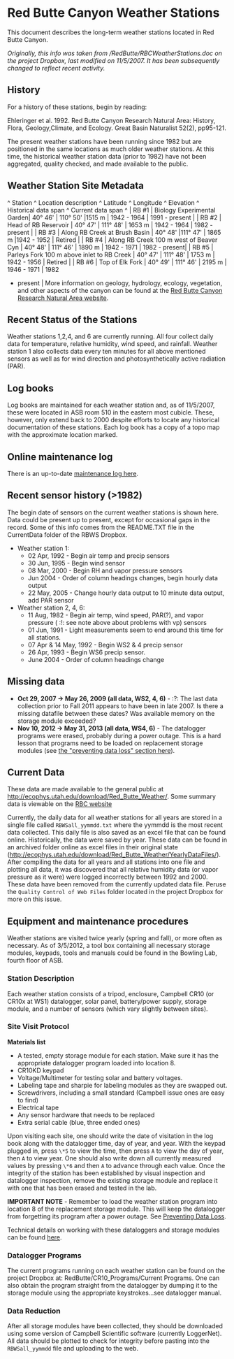 # Red Butte Canyon Weather Stations

This document describes the long-term weather stations located in Red
Butte Canyon.

*Originally, this info was taken from /RedButte/RBCWeatherStations.doc
on the project Dropbox, last modified on 11/5/2007. It has been
subsequently changed to reflect recent activity.*

## History

For a history of these stations, begin by reading:

 Ehleringer et al. 1992. Red Butte Canyon Research Natural Area: History, Flora, Geology,Climate, and Ecology. Great Basin Naturalist 52(2), pp95-121.

The present weather stations have been running since 1982 but are positioned
in the same locations as much older weather stations. At this time, the
historical weather station data (prior to 1982) have not been
aggregated, quality checked, and made available to the public.

## Weather Station Site Metadata

\^ Station \^ Location description \^ Latitude \^ Longitude \^ Elevation
\^ Historical data span \^ Current data span \^ | RB #1 | Biology
Experimental Garden| 40° 46' | 110° 50' |1515 m | 1942 - 1964 | 1991 -
present | | RB #2 | Head of RB Reservoir | 40° 47' | 111° 48' | 1653 m
| 1942 - 1964 | 1982 - present | | RB #3 | Along RB Creek at Brush
Basin | 40° 48' |111° 47' | 1865 m |1942 - 1952 | Retired | | RB #4 |
Along RB Creek 100 m west of Beaver Cyn | 40° 48' | 111° 46' | 1890 m |
1942 - 1971 | 1982 - present| | RB #5 | Parleys Fork 100 m above inlet
to RB Creek | 40° 47' | 111° 48' | 1753 m | 1942 - 1956 | Retired | | RB
#6 | Top of Elk Fork | 40° 49' | 111° 46' | 2195 m | 1946 - 1971 | 1982
- present | More information on geology, hydrology, ecology, vegetation,
and other aspects of the canyon can be found at the [Red Butte Canyon
Research Natural Area website](http://redbuttecanyon.net/).

## Recent Status of the Stations

Weather stations 1,2,4, and 6 are currently running. All four collect
daily data for temperature, relative humidity, wind speed, and rainfall.
Weather station 1 also collects data every ten minutes for all above
mentioned sensors as well as for wind direction and photosynthetically
active radiation (PAR).

## Log books

Log books are maintained for each weather station and, as of 11/5/2007,
these were located in ASB room 510 in the eastern most cubicle. These,
however, only extend back to 2000 despite efforts to locate any
historical documentation of these stations. Each log book has a copy of
a topo map with the approximate location marked.

## Online maintenance log

There is an up-to-date [maintenance log here](redbutte/rb_weather_log.md).

## Recent sensor history (>1982)

The begin date of sensors on the current weather stations is shown here.
Data could be present up to present, except for occasional gaps in the
record. Some of this info comes from the README.TXT file in the
CurrentData folder of the RBWS Dropbox.

* Weather station 1:
  * 02 Apr, 1992 - Begin air temp and precip sensors
  * 30 Jun, 1995 - Begin wind sensor
  * 08 Mar, 2000 - Begin RH and vapor pressure sensors
  * Jun 2004 - Order of column headings changes, begin hourly data output
  * 22 May, 2005 - Change hourly data output to 10 minute data output, add PAR sensor
* Weather station 2, 4, 6:
  * 11 Aug, 1982 - Begin air temp, wind speed, PAR(?), and vapor pressure ( :!: see note above about problems with vp) sensors
  * 01 Jun, 1991 - Light measurements seem to end around this time for all stations.
  * 07 Apr & 14 May, 1992 - Begin WS2 & 4 precip sensor
  * 26 Apr, 1993 - Begin WS6 precip sensor.
  * June 2004 - Order of column headings change

## Missing data

* **Oct 29, 2007 -> May 26, 2009 (all data, WS2, 4, 6)** - :?: The last data collection prior to Fall 2011 appears to have been in late 2007. Is there a missing datafile between these dates? Was available memory on the storage module exceeded?
* **Nov 10, 2012 -> May 31, 2013 (all data, WS4, 6)** - The datalogger programs were erased, probably during a power outage. This is a hard lesson that programs need to be loaded on replacement storage modules (see [the "preventing data loss" section here](instruments/inst_cr10dataloggers.md)).

## Current Data

These data are made available to the general public at
<http://ecophys.utah.edu/download/Red_Butte_Weather/>. Some summary data
is viewable on the [RBC website](http://redbuttecanyon.net/)

Currently, the daily data for all weather stations for all years are
stored in a single file called `RBWSall_yymmdd.txt` where the yymmdd is
the most recent data collected. This daily file is also saved as an
excel file that can be found online. Historically, the data were saved
by year. These data can be found in an archived folder online as excel
files in their original state
(http://ecophys.utah.edu/download/Red_Butte_Weather/YearlyDataFiles/).
After compiling the data for all years and all stations into one file
and plotting all data, it was discovered that all relative humidity data
(or vapor pressure as it were) were logged incorrectly between 1992 and 2000. These data have been removed from the currently updated data file.
Peruse the `Quality Control of Web Files` folder located in the project
Dropbox for more on this issue.

## Equipment and maintenance procedures

Weather stations are visited twice yearly (spring and fall), or more
often as necessary. As of 3/5/2012, a tool box containing all necessary
storage modules, keypads, tools and manuals could be found in the
Bowling Lab, fourth floor of ASB.

### Station Description

Each weather station consists of a tripod, enclosure, Campbell CR10 (or
CR10x at WS1) datalogger, solar panel, battery/power supply, storage
module, and a number of sensors (which vary slightly between sites).

### Site Visit Protocol

 **Materials list**

* A tested, empty storage module for each station. Make sure it has the appropriate datalogger program loaded into location 8.
* CR10KD keypad
* Voltage/Multimeter for testing solar and battery voltages.
* Labeling tape and sharpie for labeling modules as they are swapped out.
* Screwdrivers, including a small standard (Campbell issue ones are easy to find)
* Electrical tape
* Any sensor hardware that needs to be replaced
* Extra serial cable (blue, three ended ones)

Upon visiting each site, one should write the date of visitation in the
log book along with the datalogger time, day of year, and year. With the
keypad plugged in, press `\*5` to view the time, then press `A` to view
the day of year, then `A` to view year. One should also write down all
currently measured values by pressing `\*6` and then `A` to advance
through each value. Once the integrity of the station has been
established by visual inspection and datalogger inspection, remove the
existing storage module and replace it with one that has been erased and
tested in the lab.

 **IMPORTANT NOTE** - Remember to load the weather station
program into location 8 of the replacement storage module. This
will keep the datalogger from forgetting its program after a
power outage. See [Preventing Data Loss](instruments/inst_cr10dataloggers.md).

Technical details on working with these dataloggers and storage modules
can be found [here](instruments/inst_cr10dataloggers.md).

### Datalogger Programs

The current programs running on each weather station can be found on the
project Dropbox at: RedButte/CR10_Programs/Current Programs. One can
also obtain the program straight from the datalogger by dumping it to
the storage module using the appropriate keystrokes…see datalogger
manual.

### Data Reduction

After all storage modules have been collected, they should be downloaded
using some version of Campbell Scientific software (currently
LoggerNet). All data should be plotted to check for integrity before
pasting into the `RBWSall_yymmdd` file and uploading to the web.
